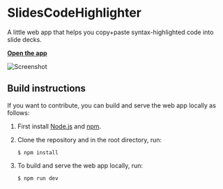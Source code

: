 # SlidesCodeHighlighter
A little web app that helps you copy+paste syntax-highlighted code into slide decks.

**[Open the app](https://zachary-lee-jaeho.github.io/SlidesCodeHighlighter/)**

![Screenshot](https://raw.githubusercontent.com/zachary-lee-jaeho/SlidesCodeHighlighter/main/screenshot.png)


## Build instructions

If you want to contribute, you can build and serve the web app locally as follows:

  1. First install [Node.js](https://nodejs.org/) and [npm](https://www.npmjs.com/).

  2. Clone the repository and in the root directory, run:

     ```
     $ npm install
     ```

  4. To build and serve the web app locally, run:

     ```
     $ npm run dev
     ```
